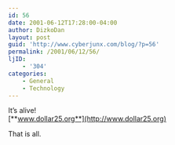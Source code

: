 ```yaml
---
id: 56
date: 2001-06-12T17:28:00-04:00
author: DizkoDan
layout: post
guid: 'http://www.cyberjunx.com/blog/?p=56'
permalink: /2001/06/12/56/
ljID:
    - '304'
categories:
    - General
    - Technology
---
```


It’s alive!  
[**www.dollar25.org**](http://www.dollar25.org)

That is all.